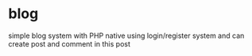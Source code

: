 # blog
simple blog system with PHP native using login/register system and can create post and comment in this post 
